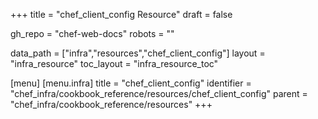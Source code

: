 +++
title = "chef_client_config Resource"
draft = false

gh_repo = "chef-web-docs"
robots = ""

data_path = ["infra","resources","chef_client_config"]
layout = "infra_resource"
toc_layout = "infra_resource_toc"


[menu]
  [menu.infra]
    title = "chef_client_config"
    identifier = "chef_infra/cookbook_reference/resources/chef_client_config"
    parent = "chef_infra/cookbook_reference/resources"
+++

<!-- The contents of this page are automatically generated from the chef_client_config.yaml file in the data directory. -->
<!-- To suggest a change, edit the https://github.com/chef/chef/blob/master/lib/chef/resource/chef_client_config.rb file
      and submit a pull request to the https://github.com/chef/chef repository. -->

